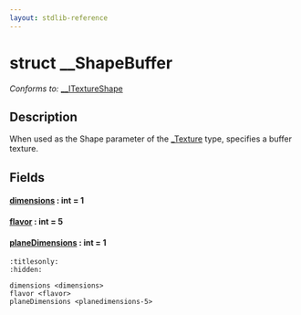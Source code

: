 ```yaml
---
layout: stdlib-reference
---
```


# struct \_\_ShapeBuffer

*Conforms to:* [\_\_ITextureShape](../interfaces/0_itextureshape-023a/index.html)

## Description

When used as the <span class='code'>Shape</span> parameter of the <span class='code'><a href="../types/0texture-01/index.html" class="code_type">_Texture</a></span> type, specifies a buffer texture.


## Fields

####  <a id="decl-dimensions"></a>[dimensions](.html) : int = 1
####  <a id="decl-flavor"></a>[flavor](.html) : int = 5
####  <a id="decl-planeDimensions"></a>[planeDimensions](.html) : int = 1


```{toctree}
:titlesonly:
:hidden:

dimensions <dimensions>
flavor <flavor>
planeDimensions <planedimensions-5>
```
